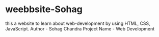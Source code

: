 # weebbsite-Sohag
this a website to learn about web-development by using HTML, CSS, JavaScript.
Author - Sohag Chandra 
Project Name - Web Development
